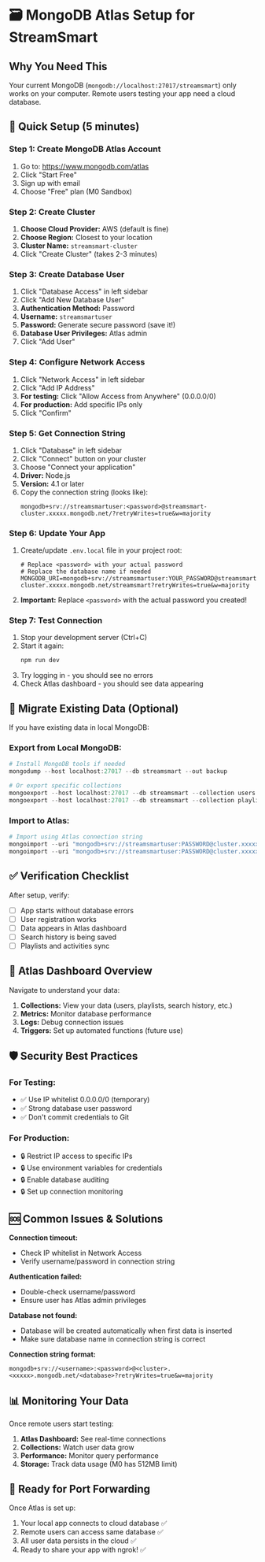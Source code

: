 # 🗃️ MongoDB Atlas Setup for StreamSmart

## Why You Need This
Your current MongoDB (`mongodb://localhost:27017/streamsmart`) only works on your computer. Remote users testing your app need a cloud database.

## 🚀 Quick Setup (5 minutes)

### Step 1: Create MongoDB Atlas Account
1. Go to: https://www.mongodb.com/atlas
2. Click "Start Free" 
3. Sign up with email
4. Choose "Free" plan (M0 Sandbox)

### Step 2: Create Cluster
1. **Choose Cloud Provider:** AWS (default is fine)
2. **Choose Region:** Closest to your location
3. **Cluster Name:** `streamsmart-cluster`
4. Click "Create Cluster" (takes 2-3 minutes)

### Step 3: Create Database User
1. Click "Database Access" in left sidebar
2. Click "Add New Database User"
3. **Authentication Method:** Password
4. **Username:** `streamsmartuser`
5. **Password:** Generate secure password (save it!)
6. **Database User Privileges:** Atlas admin
7. Click "Add User"

### Step 4: Configure Network Access
1. Click "Network Access" in left sidebar
2. Click "Add IP Address"
3. **For testing:** Click "Allow Access from Anywhere" (0.0.0.0/0)
4. **For production:** Add specific IPs only
5. Click "Confirm"

### Step 5: Get Connection String
1. Click "Database" in left sidebar
2. Click "Connect" button on your cluster
3. Choose "Connect your application"
4. **Driver:** Node.js
5. **Version:** 4.1 or later
6. Copy the connection string (looks like):
   ```
   mongodb+srv://streamsmartuser:<password>@streamsmart-cluster.xxxxx.mongodb.net/?retryWrites=true&w=majority
   ```

### Step 6: Update Your App
1. Create/update `.env.local` file in your project root:
   ```
   # Replace <password> with your actual password
   # Replace the database name if needed
   MONGODB_URI=mongodb+srv://streamsmartuser:YOUR_PASSWORD@streamsmart-cluster.xxxxx.mongodb.net/streamsmart?retryWrites=true&w=majority
   ```

2. **Important:** Replace `<password>` with the actual password you created!

### Step 7: Test Connection
1. Stop your development server (Ctrl+C)
2. Start it again:
   ```powershell
   npm run dev
   ```
3. Try logging in - you should see no errors
4. Check Atlas dashboard - you should see data appearing

## 🔄 Migrate Existing Data (Optional)

If you have existing data in local MongoDB:

### Export from Local MongoDB:
```powershell
# Install MongoDB tools if needed
mongodump --host localhost:27017 --db streamsmart --out backup

# Or export specific collections
mongoexport --host localhost:27017 --db streamsmart --collection users --out users.json
mongoexport --host localhost:27017 --db streamsmart --collection playlists --out playlists.json
```

### Import to Atlas:
```powershell
# Import using Atlas connection string
mongoimport --uri "mongodb+srv://streamsmartuser:PASSWORD@cluster.xxxxx.mongodb.net/streamsmart" --collection users --file users.json
mongoimport --uri "mongodb+srv://streamsmartuser:PASSWORD@cluster.xxxxx.mongodb.net/streamsmart" --collection playlists --file playlists.json
```

## ✅ Verification Checklist

After setup, verify:
- [ ] App starts without database errors
- [ ] User registration works
- [ ] Data appears in Atlas dashboard
- [ ] Search history is being saved
- [ ] Playlists and activities sync

## 🔧 Atlas Dashboard Overview

Navigate to understand your data:
1. **Collections:** View your data (users, playlists, search history, etc.)
2. **Metrics:** Monitor database performance
3. **Logs:** Debug connection issues
4. **Triggers:** Set up automated functions (future use)

## 🛡️ Security Best Practices

### For Testing:
- ✅ Use IP whitelist 0.0.0.0/0 (temporary)
- ✅ Strong database user password
- ✅ Don't commit credentials to Git

### For Production:
- 🔒 Restrict IP access to specific IPs
- 🔒 Use environment variables for credentials
- 🔒 Enable database auditing
- 🔒 Set up connection monitoring

## 🆘 Common Issues & Solutions

**Connection timeout:**
- Check IP whitelist in Network Access
- Verify username/password in connection string

**Authentication failed:**
- Double-check username/password
- Ensure user has Atlas admin privileges

**Database not found:**
- Database will be created automatically when first data is inserted
- Make sure database name in connection string is correct

**Connection string format:**
```
mongodb+srv://<username>:<password>@<cluster>.<xxxxx>.mongodb.net/<database>?retryWrites=true&w=majority
```

## 📊 Monitoring Your Data

Once remote users start testing:
1. **Atlas Dashboard:** See real-time connections
2. **Collections:** Watch user data grow
3. **Performance:** Monitor query performance
4. **Storage:** Track data usage (M0 has 512MB limit)

## 🚀 Ready for Port Forwarding

Once Atlas is set up:
1. Your local app connects to cloud database ✅
2. Remote users can access same database ✅  
3. All user data persists in the cloud ✅
4. Ready to share your app with ngrok! ✅ 
